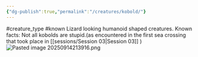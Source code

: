 ```yaml
---
{"dg-publish":true,"permalink":"/creatures/kobold/"}
---
```


#creature_type #known 
Lizard looking humanoid shaped creatures.
Known facts:
Not all kobolds are stupid.(as encountered in the first sea crossing that took place in [[sessions/Session 03\|Session 03]] )
![Pasted image 20250914213916.png](/img/user/npcs/Pasted%20image%2020250914213916.png)